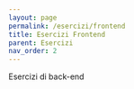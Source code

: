 ```yaml
---
layout: page
permalink: /esercizi/frontend
title: Esercizi Frontend
parent: Esercizi
nav_order: 2
---
```

Esercizi di back-end